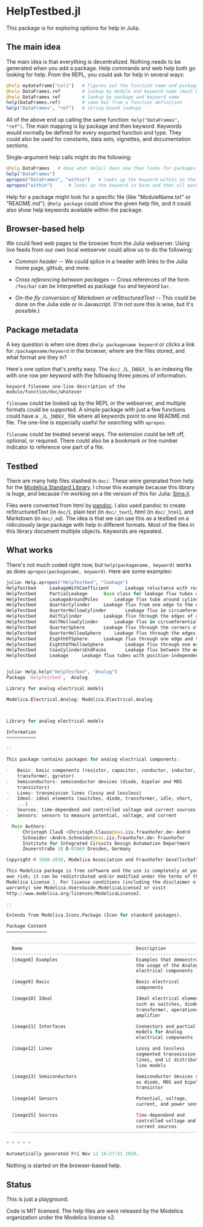 HelpTestbed.jl
==============

This package is for exploring options for help in Julia.

## The main idea

The main idea is that everything is decentralized. Nothing needs to be
generated when you add a package. Help commands and web help both go
looking for help. From the REPL, you could ask for help in several
ways:

```julia
@help mydataframe["col1"]   # figures out the function name and package based on the function call
@help DataFrames.ref        # lookup by module and keyword name (must be loaded)
@help DataFrames ref        # lookup by package and keyword name
help(DataFrames.ref)        # same but from a function definition 
help("DataFrames", "ref")   # string-based lookups
```

All of the above end up calling the same function: `help("DataFrames",
"ref")`. The main mapping is by package and then keyword. Keywords
would normally be defined for every exported function and type. They
could also be used for constants, data sets, vignettes, and
documentation sections.

Single-argument help calls might do the following:

```julia
@help DataFrames   # does what help() does now then looks for packages and/or modules named "DataFrames"
help("DataFrames")
apropos("DataFrames", "within")   # looks up the keyword within in the DataFrames package 
apropos("within")      # looks up the keyword in base and then all packages 
```

Help for a package might look for a specific file (like
"ModuleName.txt" or "README.md"). `@help package` could show the
given help file, and it could also show help keywords available within
the package.

## Browser-based help

We could feed web pages to the browser from the Julia webserver. Using
live feeds from our own local webserver could allow us to do the following:

* *Common header* -- We could splice in a header with links to the
  Julia home page, github, and more.

* *Cross referencing between packages* -- Cross references of the form
  `/foo/bar` can be interpretted as package `foo` and keyword `bar`. 

* *On-the fly conversion of Markdown or reStructuredText* -- This
  could be done on the Julia side or in Javascript. (I'm not sure this
  is wise, but it's possible.)


## Package metadata

A key question is when one does `@help packagename keyword` or clicks
a link for `/packagename/keyword` in the browser, where are the files
stored, and what format are they in?

Here's one option that's pretty easy. The `doc/_JL_INDEX_` is an
indexing file with one row per keyword with the following three pieces
of information.

    keyword filename one-line description of the module/function/doc/whatever

`filename` could be looked up by the REPL or the webserver, and 
multiple formats could be supported. A simple package with just a few
functions could have a `_JL_INDEX_` file where all keywords point to
one README.md file. The one-line is especially useful for searching
with `apropos`.

`filename` could be treated several ways. The extension could be left
off, optional, or required. There could also be a bookmark or line
number indicator to reference one part of a file.

## Testbed

There are many help files stashed in `doc/`. These were generated from
help for the [Modelica Standard Library](http://www.modelica.org). I
chose this example because this library is huge, and because I'm
working on a lite version of this for Julia:
[Sims.jl](https://github.com/tshort/Sims.jl).

Files were converted from html by
[pandoc](http://johnmacfarlane.net/pandoc/). I also used pandoc to
create reStructuredText (in `doc/`), plain text (in `doc/_text`), html
(in `doc/_html`), and Markdown (in `doc/_md`). The idea is that we can
use this as a testbed on a ridiculously large package with help in
different formats. Most of the files in this library document multiple
objects. Keywords are repeated.

## What works

There's not much coded right now, but `help(packagename, keyword)`
works as does `apropos(packagename, keyword)`. Here are some examples:

```julia
julia> Help.apropos("HelpTestbed", "leakage")
HelpTestbed		LeakageWithCoefficient		Leakage reluctance with respect to the reluctance of a useful flux path (not for dynamic simulation of actuators)
HelpTestbed		PartialLeakage		Base class for leakage flux tubes with position-independent permeance and hence no force generation; mu\_r=1
HelpTestbed		LeakageAroundPoles		Leakage flux tube around cylindrical or prismatic poles
HelpTestbed		QuarterCylinder		Leakage flux from one edge to the opposite plane through a quarter cylinder
HelpTestbed		QuarterHollowCylinder		Leakage flux in circumferential direction through a quarter hollow cylinder
HelpTestbed		HalfCylinder		Leakage flux through the edges of a half cylinder
HelpTestbed		HalfHollowCylinder		Leakage flux in circumferential direction through a half hollow cylinder
HelpTestbed		QuarterSphere		Leakage flux through the corners of a quarter sphere
HelpTestbed		QuarterHollowSphere		Leakage flux through the edges of a qarter hollow sphere
HelpTestbed		EighthOfSphere		Leakage flux through one edge and the opposite plane of an eighth of a sphere
HelpTestbed		EighthOfHollowSphere		Leakage flux through one edge and the opposite plane of an eighth of a hollow sphere
HelpTestbed		CoaxCylindersEndFaces		Leakage flux between the end planes of a inner solid cylinder and a coaxial outer hollow cylinder
HelpTestbed		Leakage		Leakage flux tubes with position-independent permeance and hence no force generation; mu\_r=1


julia> Help.help("HelpTestbed", "Analog")
Package `HelpTestbed`,  Analog

Library for analog electrical models

Modelica.Electrical.Analog: Modelica.Electrical.Analog



Library for analog electrical models

Information
===========

::

This package contains packages for analog electrical components:

-   Basic: basic components (resistor, capacitor, conductor, inductor,
    transformer, gyrator)
-   Semiconductors: semiconductor devices (diode, bipolar and MOS
    transistors)
-   Lines: transmission lines (lossy and lossless)
-   Ideal: ideal elements (switches, diode, transformer, idle, short,
    ...)
-   Sources: time-dependend and controlled voltage and current sources
-   Sensors: sensors to measure potential, voltage, and current

  Main Authors:
      Christoph Clauß <Christoph.Clauss@eas.iis.fraunhofer.de> André
      Schneider <Andre.Schneider@eas.iis.fraunhofer.de> Fraunhofer
      Institute for Integrated Circuits Design Automation Department
      Zeunerstraße 38 D-01069 Dresden, Germany

Copyright © 1998-2010, Modelica Association and Fraunhofer-Gesellschaft.

This Modelica package is free software and the use is completely at your
own risk; it can be redistributed and/or modified under the terms of the
Modelica License 2. For license conditions (including the disclaimer of
warranty) see Modelica.UsersGuide.ModelicaLicense2 or visit
http://www.modelica.org/licenses/ModelicaLicense2.

::

Extends from Modelica.Icons.Package (Icon for standard packages).

Package Content
===============

  ------------------------------------------------------------------------
  Name                                          Description
  --------------------------------------------- --------------------------
  [image8] Examples                             Examples that demonstrate
                                                the usage of the Analog
                                                electrical components

  [image9] Basic                                Basic electrical
                                                components

  [image10] Ideal                               Ideal electrical elements
                                                such as switches, diode,
                                                transformer, operational
                                                amplifier

  [image11] Interfaces                          Connectors and partial
                                                models for Analog
                                                electrical components

  [image12] Lines                               Lossy and lossless
                                                segmented transmission
                                                lines, and LC distributed
                                                line models

  [image13] Semiconductors                      Semiconductor devices such
                                                as diode, MOS and bipolar
                                                transistor

  [image14] Sensors                             Potential, voltage,
                                                current, and power sensors

  [image15] Sources                             Time-dependend and
                                                controlled voltage and
                                                current sources
  ------------------------------------------------------------------------

* * * * *

Automatically generated Fri Nov 12 16:27:51 2010.

```

Nothing is started on the browser-based help.

## Status

This is just a playground.

Code is MIT licensed. The help files are were released by
the Modelica organization under the Modelica license v2.

